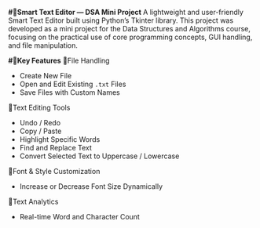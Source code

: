 **#📝Smart Text Editor — DSA Mini Project**
A lightweight and user-friendly Smart Text Editor built using Python’s Tkinter library. This project was developed as a mini project for the Data Structures and Algorithms course, focusing on the practical use of core programming concepts, GUI handling, and file manipulation.

**#🌟Key Features**
🔹File Handling  
- Create New File  
- Open and Edit Existing `.txt` Files  
- Save Files with Custom Names

🔹Text Editing Tools  
- Undo / Redo  
- Copy / Paste  
- Highlight Specific Words  
- Find and Replace Text  
- Convert Selected Text to Uppercase / Lowercase

🔹Font & Style Customization 
- Increase or Decrease Font Size Dynamically

🔹Text Analytics
- Real-time Word and Character Count




